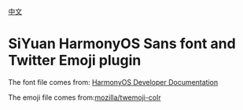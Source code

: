 [中文](https://github.com/TCOTC/siyuan-plugin-ttf-HarmonyOS_Sans_SC/blob/main/README_zh_CN.md)

# SiYuan HarmonyOS Sans font and Twitter Emoji plugin

The font file comes from: [HarmonyOS Developer Documentation](https://developer.harmonyos.com/cn/docs/design/des-guides/font-0000001157868583)

The emoji file comes from:[mozilla/twemoji-colr](https://github.com/mozilla/twemoji-colr)